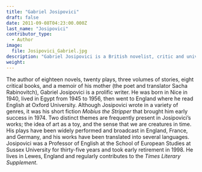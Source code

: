```yaml
---
title: "Gabriel Josipovici"
draft: false
date: 2011-09-08T04:23:00.000Z
last_name: "Josipovici"
contributor_type:
  - Author
image:
  file: Josipovici_Gabriel.jpg
description: "Gabriel Josipovici is a British novelist, critic and university professor."
weight:
---
```


The author of eighteen novels, twenty plays, three volumes of stories, eight critical books, and a memoir of his mother (the poet and translator Sacha Rabinovitch), Gabriel Josipovici is a prolific writer. He was born in Nice in 1940, lived in Egypt from 1945 to 1956, then went to England where he read English at Oxford University. Although Josipovici wrote in a variety of genres, it was his short fiction _Mobius the Stripper_ that brought him early success in 1974. Two distinct themes are frequently present in Josipovici’s works; the idea of art as a toy, and the sense that we are creatures in time. His plays have been widely performed and broadcast in England, France, and Germany, and his works have been translated into several languages. Josipovici was a Professor of English at the School of European Studies at Sussex University for thirty-five years and took early retirement in 1998. He lives in Lewes, England and regularly contributes to the _Times Literary Supplement_.

